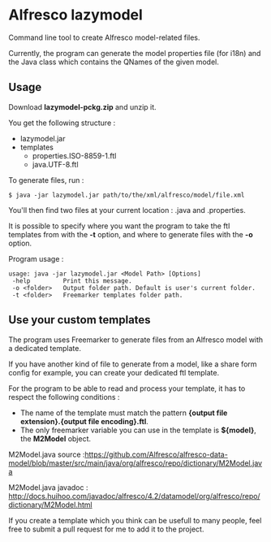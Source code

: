 # Alfresco lazymodel


Command line tool to create Alfresco model-related files.

Currently, the program can generate the model properties file (for i18n) and the Java class which contains the QNames of
the given model.

## Usage


Download **lazymodel-pckg.zip** and unzip it.

You get the following structure :
* lazymodel.jar
* templates
    * properties.ISO-8859-1.ftl
    * java.UTF-8.ftl

To generate files, run :

`$ java -jar lazymodel.jar path/to/the/xml/alfresco/model/file.xml`

You'll then find two files at your current location : <model-name>.java and <model-name>.properties.

It is possible to specify where you want the program to take the ftl templates from with the **-t** option, and where to 
generate files with the **-o** option.

Program usage :

    usage: java -jar lazymodel.jar <Model Path> [Options]
     -help         Print this message.
     -o <folder>   Output folder path. Default is user's current folder.
     -t <folder>   Freemarker templates folder path.



## Use your custom templates

The program uses Freemarker to generate files from an Alfresco model with a dedicated template.

If you have another kind of file to generate from a model, like a share form config for example, you can create your 
dedicated ftl template.

For the program to be able to read and process your template, it has to respect the following conditions :
 * The name of the template must match the pattern **{output file extension}.{output file encoding}.ftl**.
 * The only freemarker variable you can use in the template is **${model}**, the **M2Model** object.
 
 
M2Model.java source :https://github.com/Alfresco/alfresco-data-model/blob/master/src/main/java/org/alfresco/repo/dictionary/M2Model.java

M2Model.java javadoc :
http://docs.huihoo.com/javadoc/alfresco/4.2/datamodel/org/alfresco/repo/dictionary/M2Model.html

If you create a template which you think can be usefull to many people, feel free to submit a pull request for me to add 
it to the project.